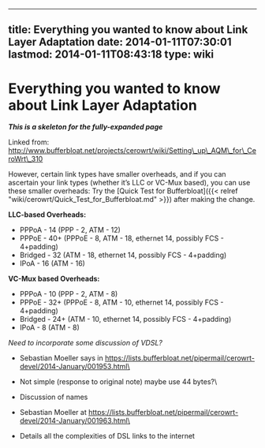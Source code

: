 
---
title: Everything you wanted to know about Link Layer Adaptation
date: 2014-01-11T07:30:01
lastmod: 2014-01-11T08:43:18
type: wiki
---
Everything you wanted to know about Link Layer Adaptation
=========================================================

***This is a skeleton for the fully-expanded page***

Linked from:
http://www.bufferbloat.net/projects/cerowrt/wiki/Setting\_up\_AQM\_for\_CeroWrt\_310

However, certain link types have smaller overheads, and if you can
ascertain your link types (whether it’s LLC or VC-Mux based), you can
use these smaller overheads: Try the [Quick Test for Bufferbloat]({{< relref "wiki/cerowrt/Quick_Test_for_Bufferbloat.md" >}}) after making the change.

**LLC-based Overheads:**

-   PPPoA - 14 (PPP - 2, ATM - 12)
-   PPPoE - 40+ (PPPoE - 8, ATM - 18, ethernet 14, possibly FCS -
    4+padding)
-   Bridged - 32 (ATM - 18, ethernet 14, possibly FCS - 4+padding)
-   IPoA - 16 (ATM - 16)

**VC-Mux based Overheads:**

-   PPPoA - 10 (PPP - 2, ATM - 8)
-   PPPoE - 32+ (PPPoE - 8, ATM - 10, ethernet 14, possibly FCS -
    4+padding)
-   Bridged - 24+ (ATM - 10, ethernet 14, possibly FCS - 4+padding)
-   IPoA - 8 (ATM - 8)

*Need to incorporate some discussion of VDSL?*

- Sebastian Moeller says
in https://lists.bufferbloat.net/pipermail/cerowrt-devel/2014-January/001953.html\
- Not simple (response to original note) maybe use 44 bytes?\
- Discussion of names

- Sebastian Moeller
at https://lists.bufferbloat.net/pipermail/cerowrt-devel/2014-January/001963.html\
- Details all the complexities of DSL links to the internet
